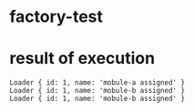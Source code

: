 # factory-test

# result of execution

```
Loader { id: 1, name: 'mobule-a assigned' }
Loader { id: 1, name: 'mobule-b assigned' }
Loader { id: 1, name: 'mobule-b assigned' }
```
